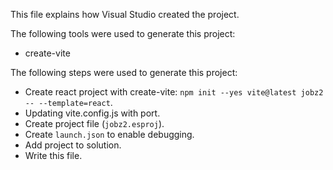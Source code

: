 This file explains how Visual Studio created the project.

The following tools were used to generate this project:
- create-vite

The following steps were used to generate this project:
- Create react project with create-vite: `npm init --yes vite@latest jobz2 -- --template=react`.
- Updating vite.config.js with port.
- Create project file (`jobz2.esproj`).
- Create `launch.json` to enable debugging.
- Add project to solution.
- Write this file.
